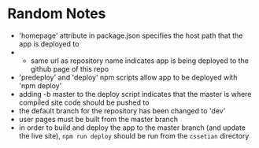 
# Random Notes
* 'homepage' attribute in package.json specifies the host path that the app is deployed to
* * same url as repository name indicates app is being deployed to the github page of this repo
* 'predeploy' and 'deploy' npm scripts allow app to be deployed with 'npm deploy'
* adding -b master to the deploy script indicates that the master is where compiled site code should be pushed to
* the default branch for the repository has been changed to 'dev'
* user pages must be built from the master branch
* in order to build and deploy the app to the master branch (and update the live site), `npm run deploy` should be run from the `cssetian` directory